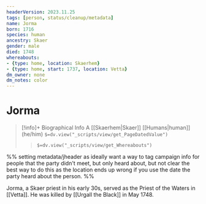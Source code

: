 ```yaml
---
headerVersion: 2023.11.25
tags: [person, status/cleanup/metadata]
name: Jorma
born: 1716
species: human
ancestry: Skaer
gender: male
died: 1748
whereabouts:
- {type: home, location: Skaerhem}
- {type: home, start: 1737, location: Vetta}
dm_owner: none
dm_notes: color
---
```

# Jorma
>[!info]+ Biographical Info
> A [[Skaerhem|Skaer]] [[Humans|human]] (he/him)
> `$=dv.view("_scripts/view/get_PageDatedValue")`
>> `$=dv.view("_scripts/view/get_Whereabouts")`

%% setting metadata/jheader as ideally want a way to tag campaign info for people that the party didn't meet, but only heard about, but not clear the best way to do this as the location ends up wrong if you use the date the party heard about the person. %%

Jorma, a Skaer priest in his early 30s, served as the Priest of the Waters in [[Vetta]]. He was killed by [[Urgall the Black]] in May 1748.

